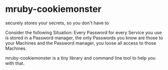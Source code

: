 # mruby-cookiemonster
securely stores your secrets, so you don't have to

Consider the following Situation: Every Password for every Service you use is stored in a Password manager, the only Passwords you know are those to your Machines and the Password manager, you loose all access to those Machines.

mruby-cookiemonster is a tiny library and command line tool to help you with that.

